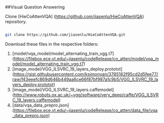 ##Visual Question Answering

Clone [HieCoAttenVQA] (https://github.com/jiasenlu/HieCoAttenVQA) repository.

``` bash

git clone https://github.com/jiasenlu/HieCoAttenVQA.git

```

Download these files in the respective folders:

1. [model/vqa_model/model_alternating_train_vgg.t7] (https://filebox.ece.vt.edu/~jiasenlu/codeRelease/co_atten/model/vqa_model/model_alternating_train_vgg.t7)
2. [image_model/VGG_ILSVRC_19_layers_deploy.prototxt] (https://gist.githubusercontent.com/ksimonyan/3785162f95cd2d5fee77/raw/f43eeefc869d646b449aa6ce66f87bf987a1c9b5/VGG_ILSVRC_19_layers_deploy.prototxt)
3. [image_model/VGG_ILSVRC_19_layers.caffemodel] (http://www.robots.ox.ac.uk/~vgg/software/very_deep/caffe/VGG_ILSVRC_19_layers.caffemodel)
4. [data/vqa_data_prepro.json] (https://filebox.ece.vt.edu/~jiasenlu/codeRelease/co_atten/data_file/vqa_data_prepro.json)


